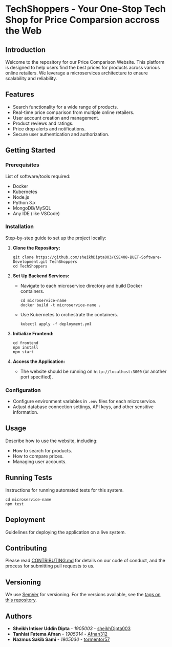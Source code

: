 # TechShoppers - Your One-Stop Tech Shop for Price Comparsion accross the Web

## Introduction
Welcome to the repository for our Price Comparison Website. This platform is designed to help users find the best prices for products across various online retailers. We leverage a microservices architecture to ensure scalability and reliability.

## Features
- Search functionality for a wide range of products.
- Real-time price comparison from multiple online retailers.
- User account creation and management.
- Product reviews and ratings.
- Price drop alerts and notifications.
- Secure user authentication and authorization.

## Getting Started

### Prerequisites
List of software/tools required:
- Docker
- Kubernetes
- Node.js
- Python 3.x
- MongoDB/MySQL
- Any IDE (like VSCode)

### Installation
Step-by-step guide to set up the project locally:

1. **Clone the Repository:**
   ```
   git clone https://github.com/sheikhDipta003/CSE408-BUET-Software-Development.git TechShoppers
   cd TechShoppers
   ```

2. **Set Up Backend Services:**
   - Navigate to each microservice directory and build Docker containers.
     ```
     cd microservice-name
     docker build -t microservice-name .
     ```
   - Use Kubernetes to orchestrate the containers.
     ```
     kubectl apply -f deployment.yml
     ```

3. **Initialize Frontend:**
   ```
   cd frontend
   npm install
   npm start
   ```

4. **Access the Application:**
   - The website should be running on `http://localhost:3000` (or another port specified).

### Configuration
- Configure environment variables in `.env` files for each microservice.
- Adjust database connection settings, API keys, and other sensitive information.

## Usage
Describe how to use the website, including:
- How to search for products.
- How to compare prices.
- Managing user accounts.

## Running Tests
Instructions for running automated tests for this system.
```
cd microservice-name
npm test
```

## Deployment
Guidelines for deploying the application on a live system.

## Contributing
Please read [CONTRIBUTING.md](LINK_TO_CONTRIBUTING.md) for details on our code of conduct, and the process for submitting pull requests to us.

## Versioning
We use [SemVer](http://semver.org/) for versioning. For the versions available, see the [tags on this repository](LINK_TO_TAGS).

## Authors
- **Sheikh Intiser Uddin Dipta** - *1905003* - [sheikhDipta003](https://github.com/sheikhDipta003)
- **Tanhiat Fatema Afnan** - *1905014* - [Afnan312](https://github.com/Afnan312)
- **Nazmus Sakib Sami** - *1905030* - [tormentor57](https://github.com/tormentor57)
